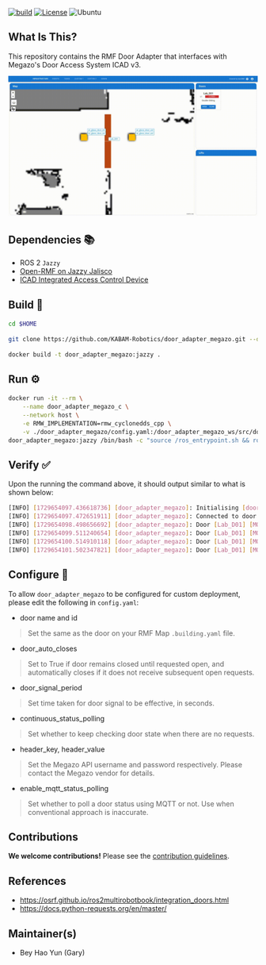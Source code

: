 [![build](https://github.com/KABAM-Robotics/door_adapter_megazo/actions/workflows/industrial_ci_action.yml/badge.svg)](https://github.com/KABAM-Robotics/door_adapter_megazo/actions/workflows/industrial_ci_action.yml)
[![License](https://img.shields.io/badge/License-Apache%202.0-blue.svg)](https://opensource.org/licenses/Apache-2.0)
![Ubuntu](https://img.shields.io/badge/Ubuntu-E95420?style=for-the-badge&logo=ubuntu&logoColor=white)

## **What Is This?**

This repository contains the RMF Door Adapter that interfaces with Megazo's Door Access System ICAD v3.

![](img/2024-10-23_rmf_door_megazo.gif)

## **Dependencies** 📚

- ROS 2 `Jazzy`
- [Open-RMF on Jazzy Jalisco](https://github.com/open-rmf/rmf/releases/tag/release-jazzy-240617)
- [ICAD Integrated Access Control Device]()

## **Build** 🔨

```bash
cd $HOME
```

```bash
git clone https://github.com/KABAM-Robotics/door_adapter_megazo.git --depth 1 --single-branch --branch devel/jazzy && cd door_adapter_megazo
```

```bash
docker build -t door_adapter_megazo:jazzy .
```

## **Run** ⚙️

```bash
docker run -it --rm \
    --name door_adapter_megazo_c \
    --network host \
    -e RMW_IMPLEMENTATION=rmw_cyclonedds_cpp \
    -v ./door_adapter_megazo/config.yaml:/door_adapter_megazo_ws/src/door_adapter_megazo/config.yaml \
door_adapter_megazo:jazzy /bin/bash -c "source /ros_entrypoint.sh && ros2 run door_adapter_megazo door_adapter --config_file /door_adapter_megazo_ws/src/door_adapter_megazo/config.yaml"
```

## **Verify** ✅

Upon the running the command above, it should output similar to what is shown below:

```bash
[INFO] [1729654097.436618736] [door_adapter_megazo]: Initialising [door_adapter_megazo]...
[INFO] [1729654097.472651911] [door_adapter_megazo]: Connected to door client API.
[INFO] [1729654098.498656692] [door_adapter_megazo]: Door [Lab_D01] [MODE_CLOSED]
[INFO] [1729654099.511240654] [door_adapter_megazo]: Door [Lab_D01] [MODE_CLOSED]
[INFO] [1729654100.514910118] [door_adapter_megazo]: Door [Lab_D01] [MODE_CLOSED]
[INFO] [1729654101.502347821] [door_adapter_megazo]: Door [Lab_D01] [MODE_CLOSED]
```

## **Configure** 🔧

To allow `door_adapter_megazo` to be configured for custom deployment, please edit the following in `config.yaml`:

- door name and id 
> Set the same as the door on your RMF Map `.building.yaml` file.

- door_auto_closes
> Set to True if door remains closed until requested open, and automatically closes if it does not receive subsequent open requests.

- door_signal_period
> Set time taken for door signal to be effective, in seconds.

- continuous_status_polling
> Set whether to keep checking door state when there are no requests.

- header_key, header_value
> Set the Megazo API username and password respectively. Please contact the Megazo vendor for details.

- enable_mqtt_status_polling
> Set whether to poll a door status using MQTT or not. Use when conventional approach is inaccurate.

## **Contributions**

**We welcome contributions!** Please see the [contribution guidelines](/CONTRIBUTING.md).

## **References**

- https://osrf.github.io/ros2multirobotbook/integration_doors.html
- https://docs.python-requests.org/en/master/

## **Maintainer(s)**

- Bey Hao Yun (Gary)